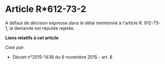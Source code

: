 # Article R*612-73-2

A défaut de décision expresse dans le délai mentionné à l'article R. 612-73-1, la demande est réputée rejetée.

**Liens relatifs à cet article**

_Créé par_:

  - Décret n°2015-1436 du 6 novembre 2015 - art. 8
